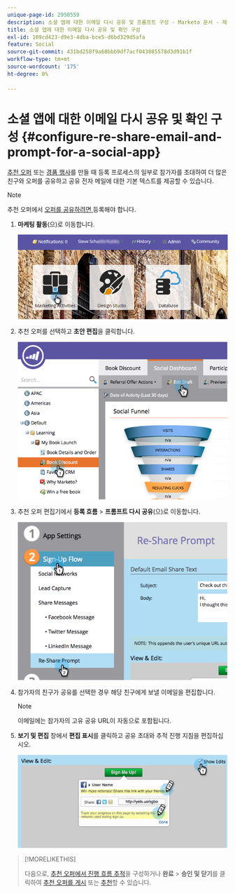 ```yaml
---
unique-page-id: 2950559
description: 소셜 앱에 대한 이메일 다시 공유 및 프롬프트 구성 - Marketo 문서 - 제품 설명서
title: 소셜 앱에 대한 이메일 다시 공유 및 확인 구성
exl-id: 169cd423-d9e3-4dba-bce5-d6bd329d5afa
feature: Social
source-git-commit: 431bd258f9a68bbb9df7acf043085578d3d91b1f
workflow-type: tm+mt
source-wordcount: '175'
ht-degree: 0%

---
```


# 소셜 앱에 대한 이메일 다시 공유 및 확인 구성 {#configure-re-share-email-and-prompt-for-a-social-app}

[추천 오퍼](/help/marketo/product-docs/demand-generation/social/referral-offers/create-a-referral-offer.md) 또는 [경품 행사](/help/marketo/product-docs/demand-generation/social/sweepstakes/create-sweepstakes.md)를 만들 때 등록 프로세스의 일부로 참가자를 초대하여 더 많은 친구와 오퍼를 공유하고 공유 전자 메일에 대한 기본 텍스트를 제공할 수 있습니다.

>[!NOTE]
>
>추천 오퍼에서 [오퍼를 공유하려면 ](/help/marketo/product-docs/demand-generation/social/social-functions/set-social-share-requirement.md) 등록해야 합니다.

1. **마케팅 활동**(으)로 이동합니다.

   ![](assets/login-marketing-activities-3.png)

1. 추천 오퍼를 선택하고 **초안 편집**&#x200B;을 클릭합니다.

   ![](assets/image2014-9-22-11-3a6-3a56.png)

1. 추천 오퍼 편집기에서 **등록 흐름** > **프롬프트 다시 공유**(으)로 이동합니다.

   ![](assets/image2014-9-22-11-3a7-3a9.png)

1. 참가자의 친구가 공유를 선택한 경우 해당 친구에게 보낼 이메일을 편집합니다.

   >[!NOTE]
   >
   >이메일에는 참가자의 고유 공유 URL이 자동으로 포함됩니다.

1. **보기 및 편집** 창에서 **편집 표시**&#x200B;를 클릭하고 공유 초대와 추적 진행 지침을 편집하십시오.

   ![](assets/image2014-9-22-11-3a7-3a49.png)

>[!MORELIKETHIS]
>
>다음으로, [추천 오퍼에서 진행 흐름 추적](configure-track-progress-flow-for-a-referral-offer.md)을 구성하거나 **완료** > **승인 및 닫기**&#x200B;를 클릭하여 [추천 오퍼를 게시](/help/marketo/product-docs/demand-generation/social/referral-offers/publish-a-referral-offer.md) 또는 [추천](/help/marketo/product-docs/demand-generation/social/sweepstakes/create-sweepstakes.md)할 수 있습니다.
